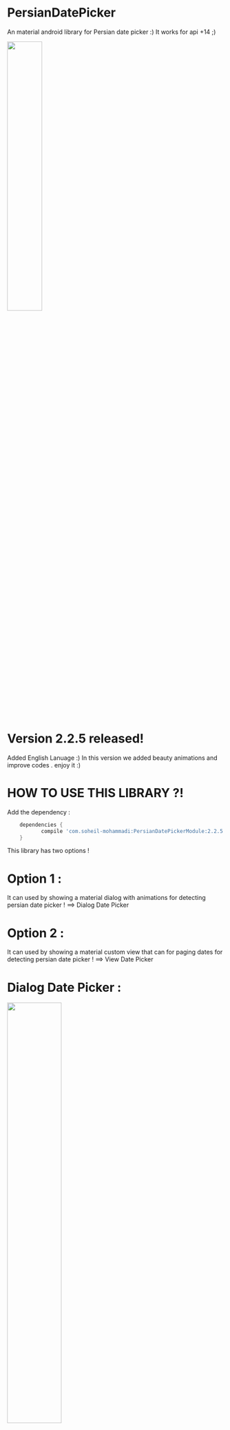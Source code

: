 # PersianDatePicker
An material android library  for Persian date picker :)
It works for api +14 ;) 

<img src="https://github.com/soheil-mohammadi/PersianDatePicker/blob/master/intro_lib.gif" width="40%"/> 

# Version 2.2.5 released!
Added English Lanuage :)
In this version we added beauty animations and improve codes . enjoy it :) 


# HOW TO USE THIS LIBRARY ?!
Add the dependency :
```gradle
	dependencies {
	       compile 'com.soheil-mohammadi:PersianDatePickerModule:2.2.5'
	}

```
This library has two options ! 

# Option 1 :
It can used by showing a material dialog with animations for detecting persian date picker ! ==> Dialog Date Picker


# Option 2 :
It can used by showing a material custom view that can for paging dates for detecting persian date picker !  ==> View Date Picker

# Dialog Date Picker :

<img src="https://github.com/soheil-mohammadi/PersianDatePicker/blob/master/DialogDatePicker.png" width="50%" />
<img src="https://github.com/soheil-mohammadi/PersianDatePicker/blob/master/Screen%20Shot%202018-08-19%20at%2010.39.10.png" width="50%" />
In the xml layout  file :

```xml
<LinearLayout android:layout_width="match_parent"
    xmlns:tools="http://schemas.android.com/tools"
    xmlns:app="http://schemas.android.com/apk/res-auto"
    android:layout_height="match_parent"
    tools:context="com.picker.date.persian.parisa.soheil.persiandatepicker.MainActivity"
    xmlns:android="http://schemas.android.com/apk/res/android">


    <TextView
        android:id="@+id/txt_show_dialog"
        android:layout_width="match_parent"
        android:layout_height="match_parent"
        style="@style/TextAppearance.Design.Hint"
        android:text="show me dialog !"
        android:gravity="center"/>


</LinearLayout>

```

In the MainActivity.java file :


```java
public class MainActivity extends AppCompatActivity implements  DayClickListenerPersianDatePicker{

    @Override
    protected void onCreate(Bundle savedInstanceState) {
        super.onCreate(savedInstanceState);
        setContentView(R.layout.activity_main);
         TextView txt_show_dialog =  findViewById(R.id.txt_show_dialog);
         txt_show_dialog.setOnClickListener(new View.OnClickListener() {
            @Override
            public void onClick(View v) {
                 DatePickerPersian datePickerPersian = DatePickerPersian.get_instance();
                datePickerPersian.show_Dialog(this ,DatePickerPersian.TRANSALATE_ANIM , null  , 0 ,R.color.colorPrimary, this);
            }
        });
    }

    @Override
    public void on_click(int year, int month, int day) {
        Toast.makeText(this, year + "/" + month +"/" + day , Toast.LENGTH_SHORT).show();
    }
}

```


In the above we first define a simple TextView for showing dialog date picker with onClickListener . so in the MainActivity.java in onclick event of TextView  we init dialog date picker then call show_dialog method for this !



<b>show_dialog method </b>  :

<b>param 1</b> : this needs an context . <br>
<b>param 2</b> : it need an style for dialog . you can use predefine style in date picker persian :) . so you will have two options : 1- DatePickerPersian.TRANSALATE_ANIM  --  2- DatePickerPersian.ROTATE_ANIM
This styles have beauty animtions for your dialog :)  <br>
<b>param 3</b>: it needs a Typeface font for customing dialog font . if you set it to null it will use default typeface :)  <br>
<b>param 4</b>: it needs an custom color for header background of your dialog . if you set it to zero it will use default color :)  <br>
<b>param 5</b> : it needs an custom color for month texts background of your dialog . if you set it to zero it will use default color :)  <br>
<b>param 6</b>: it needs a listener for when user detect a specific date . we do it with implemention of activity from DayClickListenerPersianDatePicker then pass this activity to method ! you must implement on_click method . this pass year , month and day of that user selected it !  <br>
  
  
  # View Date Picker :
  
  <img src="https://github.com/soheil-mohammadi/PersianDatePicker/blob/master/ViewDatePicker.png" width="50%" />
    <img src="https://github.com/soheil-mohammadi/PersianDatePicker/blob/master/Screen%20Shot%202018-08-19%20at%2010.40.15.png" width="50%" />
In the xml layout  file :

```xml
<LinearLayout android:layout_width="match_parent"
    xmlns:tools="http://schemas.android.com/tools"
    xmlns:app="http://schemas.android.com/apk/res-auto"
    android:id="@+id/linear"
    android:orientation="vertical"
    android:layout_height="wrap_content"
    app:layout_behavior="@string/appbar_scrolling_view_behavior"
    tools:context="com.picker.date.persian.parisa.soheil.persiandatepicker.MainActivity"
    xmlns:android="http://schemas.android.com/apk/res/android">


    <com.picker.date.persian.parisa.soheil.persiandatepicker.DatePickerPersianView
        android:id="@+id/date_picker_persian"
        android:layout_width="match_parent"
        android:layout_height="match_parent"/>

</LinearLayout>

```

In the MainActivity.java file :


```java
public class MainActivity extends AppCompatActivity implements  DayClickListenerPersianDatePicker{


    @Override
    protected void onCreate(Bundle savedInstanceState) {
        super.onCreate(savedInstanceState);
        setContentView(R.layout.activity_main);
        DatePickerPersianView date_picker_persian = (DatePickerPersianView) findViewById(R.id.date_picker_persian);
        date_picker_persian.set_support_fragmentManager(getSupportFragmentManager());
    }


    @Override
    public void on_click(int year, int month, int day) {
        Toast.makeText(this, year + "/" + month +"/" + day , Toast.LENGTH_SHORT).show();
    }
}

```


In the above we define a  DatePickerPersianView  for showing  View date picker in xml layout file  . so in the MainActivity.java in onCreate method we init  it then call set_support_fragmentManager method . it needs a FragmentManager!
Then we needs a listener for when user detect a specific date . we do it with implemention of activity from DayClickListenerPersianDatePicker! this pass year , month and day of that user selected it !  <br>

-------------------------------------------------------------------------------------
##Contact :
You can send your comments for improve this library to me ;) 
Email : mad4r20@gmail.com </br>
Telegram : <a href="https://t.me/p_soheil_mohammadi_p">Soheil Mohammadi</a> </br>

-------------------------------------------------------------------------------------
Good Luck :)
